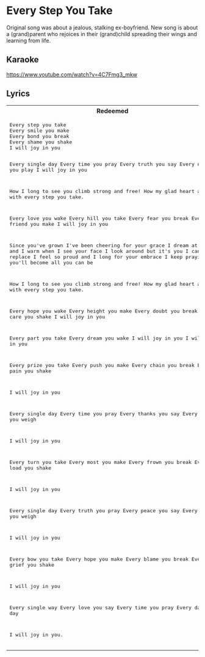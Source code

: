 # Every Step You Take

Original song was about a jealous, stalking ex-boyfriend. New song is about a (grand)parent who rejoices in their (grand)child spreading their wings and learning from life.

## Karaoke
https://www.youtube.com/watch?v=4C7Fmg3_mkw

## Lyrics
<table>
<tr><th>Redeemed</th><th>Original</th></tr>
<tr>
<td>
<pre>
Every step you take
Every smile you make
Every bond you break
Every shame you shake
I will joy in you

Every single day
Every time you pray
Every truth you say
Every note you play
I will joy in you

How I long to see
you climb strong and free!
How my glad heart aches
with every step you take.

Every love you wake
Every hill you take
Every fear you break
Every friend you make
I will joy in you

Since you've grown I've been cheering for your grace
I dream at night and I warm when I see your face
I look around but it's you I can't replace
I feel so proud and I long for your embrace
I keep praying you'll become all you can be

How I long to see
you climb strong and free!
How my glad heart aches
with every step you take.

Every hope you wake
Every height you make
Every doubt you break
Every care you shake
I will joy in you

Every part you take
Every dream you wake
I will joy in you
I will joy in you

Every prize you take
Every push you make
Every chain you break
Every pain you shake

I will joy in you

Every single day
Every time you pray
Every thanks you say
Every goal you weigh

I will joy in you

Every turn you take
Every most you make
Every frown you break
Every load you shake

I will joy in you

Every single day
Every truth you pray
Every peace you say
Every good you weigh

I will joy in you

Every bow you take
Every hope you make
Every blame you break
Every grief you shake

I will joy in you

Every single way
Every love you say
Every time you pray
Every dawning day

I will joy in you.
</pre>
</td>
<td>
<pre>
Every breath you take
Every move you make
Every bond you break
Every step you take
I'll be watching you

Every single day
Every word you say
Every game you play
Every night you stay
I'll be watching you

Oh can't you see
You belong to me
My poor heart aches
With every step you take

Every move you make
Every vow you break
Every smile you fake
Every claim you stake
I'll be watching you

Since you've gone I been lost without a trace
I dream at night I can only see your face
I look around but it's you I can't replace
I feel so cold and I long for your embrace
I keep crying baby, baby, please

Oh can't you see
You belong to me
My poor heart aches
With every step you take

Every move you make
Every vow you break
Every smile you fake
Every claim you stake
I'll be watching you

Every move you make
Every step you take
I'll be watching you
I'll be watching you

  (Every breath you take, 
  every move you make,
  every bond you break,
  every step you take)

I'll be watching you

  (Every single day,
  every word you say,
  every game you play,
  every night you stay)

I'll be watching you

  (Every move you make,
  every vow you break,
  every smile you fake,
  every claim you stake)

I'll be watching you

  (Every single day,
  every word you say,
  every game you play,
  every night you stay)

I'll be watching you

  (Every breath you take,
  every move you make,
  every bond you break,
  every step you take)

I'll be watching you

  (Every single day,
  every word you say,
  every game you play,
  every night you stay)

I'll be watching you
</pre>
</td>
</tr>
</table>
